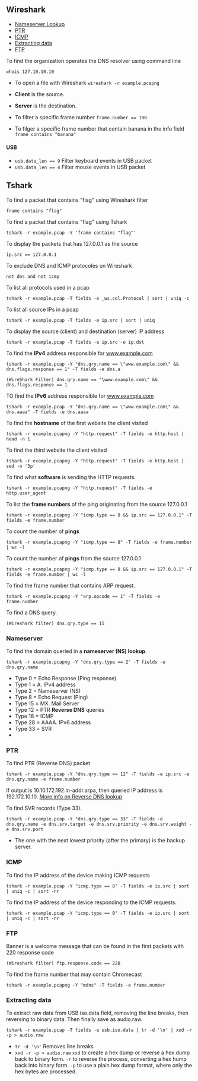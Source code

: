 
## Wireshark

* [Nameserver Lookup](#nameserver)
* [PTR](#ptr)
* [ICMP](#icmp)
* [Extracting data](#extracting-data)
* [FTP](#ftp)


To find the organization operates the DNS resolver using command line
```
whois 127.10.10.10
```


* To open a file with Wireshark `wireshark -r example.pcapng`
* **Client** is the source.
* **Server** is the destination.

* To filter a specific frame number `frame.number == 100`
* To filger a specific frame number that contain banana in the info field ` frame contains "banana"`


#### USB

* `usb.data_len == 9`  Filter keyboard events in USB packet
* `usb.data_len == 4`  Filter mouse events in USB packet


## Tshark

To find a packet that contains "flag" using Wireshark filter
```
frame contains "flag"
```
To find a packet that contains "flag" using Tshark
```
tshark -r example.pcap -Y 'frame contains "flag"'
```
To display the packets that has 127.0.0.1 as the source
```
ip.src == 127.0.0.1
```
To exclude DNS and ICMP protocoles on Wireshark
```
not dns and not icmp
```

To list all protocols used in a pcap
```
tshark -r example.pcap -T fields -e _ws.col.Protocol | sort | uniq -c
```
To list all source IPs in a pcap
```
tshark -r example.pcap -T fields -e ip.src | sort | uniq
```

To display the source (client) and destination (server) IP address 
```
tshark -r example.pcap -T fields -e ip.src -e ip.dst
```

To find the **IPv4** address responsible for www.example.com

```
tshark -r example.pcap -Y "dns.qry.name == \"www.example.com\" && dns.flags.response == 1" -T fields -e dns.a
```
```
(WireShark Filter) dns.qry.name == "\www.example.com\" && dns.flags.response == 1
```
TO find the **IPv6** address responsible for www.example.com
```
tshark -r example.pcap -Y "dns.qry.name == \"www.example.com\" && dns.aaaa" -T fields -e dns.aaaa
```


To find the **hostname** of the first website the client visited
```
tshark -r example.pcapng -Y "http.request" -T fields -e http.host | head -n 1
```
To find the third website the client visited
```
tshark -r example.pcapng -Y "http.request" -T fields -e http.host | sed -n '3p'
```

To find what **software** is sending the HTTP requests.
```
tshark -r example.pcapng -Y "http.request" -T fields -e http.user_agent
```
To list the **frame numbers** of the ping originating from the source 127.0.0.1
```
tshark -r example.pcapng -Y "icmp.type == 8 && ip.src == 127.0.0.1" -T fields -e frame.number
```
To count the number of **pings** 
```
tshark -r example.pcapng -Y "icmp.type == 8" -T fields -e frame.number | wc -l
```

To count the number of **pings** from the source 127.0.0.1
```
tshark -r example.pcapng -Y "icmp.type == 8 && ip.src == 127.0.0.1" -T fields -e frame.number | wc -l
```
To find the frame number that contains ARP request. 
```
tshark -r example.pcapng -Y "arp.opcode == 1" -T fields -e frame.number
```
To find a DNS query. 
```
(Wireshark filter) dns.qry.type == 15
```

### Nameserver
To find the domain queried in a **nameserver (NS) lookup**.
```
tshark -r example.pcapng -Y "dns.qry.type == 2" -T fields -e dns.qry.name
```

* Type 0 = Echo Response (Ping response)
* Type 1 = A. IPv4 address
* Type 2 = Nameserver (NS)
* Type 8 = Echo Request (Ping)
* Type 15 = MX. Mail Server
* Type 12 = PTR **Reverse DNS** queries
* Type 18 = ICMP
* Type 28 = AAAA. IPv6 address
* Type 33 = SVR
* 

### PTR

 To find PTR (Reverse DNS) packet
 ```
tshark -r example.pcap -Y "dns.qry.type == 12" -T fields -e ip.src -e dns.qry.name -e frame.number
```
If output is 10.10.172.192.in-addr.arpa, then queried IP address is 192.172.10.10. [More info on Reverse DNS lookup](https://www.cloudflare.com/learning/dns/glossary/reverse-dns/#:~:text=A%20reverse%20DNS%20lookup%20takes,DNS%20Glossary)

To find SVR records (Type 33).
```
tshark -r example.pcap -Y "dns.qry.type == 33" -T fields -e dns.qry.name -e dns.srv.target -e dns.srv.priority -e dns.srv.weight -e dns.srv.port
```
* The one with the next lowest priority (after the primary) is the backup server.

### ICMP

To find the IP address of the device making ICMP requests
```
tshark -r example.pcap -Y "icmp.type == 8" -T fields -e ip.src | sort | uniq -c | sort -nr
```
To find the IP address of the device responding to the ICMP requests.
```
tshark -r example.pcap -Y "icmp.type == 0" -T fields -e ip.src | sort | uniq -c | sort -nr
```

### FTP

Banner is a welcome message that can be found in the first packets with 220 response code
```
(Wireshark filter) ftp.response.code == 220
```

To find the frame number that may contain Chromecast
```
tshark -r example.pcapng -Y "mdns" -T fields -e frame.number
```

### Extracting data
To extract raw data from USB iso.data field, removing the line breaks, then reversing to binary data. Then finally save as audio.raw.
```
tshark -r example.pcap -T fields -e usb.iso.data | tr -d '\n' | xxd -r -p > audio.raw
```

* `tr -d '\n'`   Removes line breaks
* `xxd -r -p > audio.raw`  `xxd` to create a hex dump or reverse a hex dump back to binary form. `-r` to reverse the process, converting a hex hump back into binary form. `-p` to use a plain hex dump format, where only the hex bytes are processed. 
